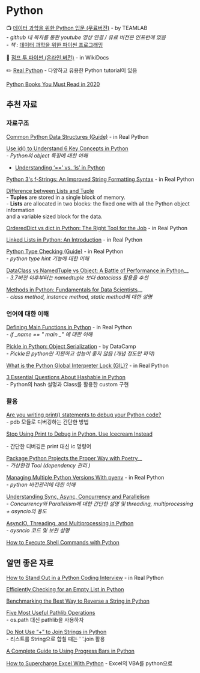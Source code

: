 # Python

📺 [데이터 과학을 위한 Python 입문 (무료버전)](https://github.com/TeamLab/introduction\_to\_python\_TEAMLAB\_MOOC) - by TEAMLAB\
&#x20; \-  _github 내 목차를 통한 youtube 영상 연결 / 유료 버전은 인프런에 있음_\
&#x20; _-  책 :_ [데이터 과학을 위한 파이썬 프로그래밍](https://www.aladin.co.kr/shop/wproduct.aspx?ItemId=177235013)

📘 [점프 투 파이썬 (온라인 버전)](https://wikidocs.net/book/1) - in WikiDocs

✏️ [Real Python](https://realpython.com) - 다양하고 유용한 Python tutorial이 있음

[Python Books You Must Read in 2020](https://towardsdatascience.com/python-books-you-must-read-in-2020-a0fc33798bb)

## 추천 자료

### 자료구조

[Common Python Data Structures (Guide)](https://realpython.com/python-data-structures/#collectionsordereddict-remember-the-insertion-order-of-keys) - in Real Python

[Use id() to Understand 6 Key Concepts in Python](https://medium.com/better-programming/use-id-to-understand-6-key-concepts-in-python-73e0bbd461ec)\
&#x20; \-  _Python의 object 특징에 대한 이해_

* [Understanding ‘==’ vs. ‘is’ in Python](https://medium.com/better-programming/understanding-vs-is-in-python-2f8f7ae1dd23)

[Python 3's f-Strings: An Improved String Formatting Syntax](https://realpython.com/python-f-strings/) - in Real Python

[Difference between Lists and Tuple](https://codeburst.io/difference-between-lists-and-tuple-9153fc329cd)\
&#x20; \-  **Tuples** are stored in a single block of memory.\
&#x20; \-  **Lists** are allocated in two blocks: the fixed one with all the Python object information \
&#x20;    and a variable sized block for the data.

[OrderedDict vs dict in Python: The Right Tool for the Job](https://realpython.com/python-ordereddict/) - in Real Python

[Linked Lists in Python: An Introduction](https://realpython.com/linked-lists-python/#performance-comparison-lists-vs-linked-lists) - in Real Python

[Python Type Checking (Guide)](https://realpython.com/python-type-checking) - in Real Python\
&#x20; \-  _python type hint 기능에 대한 이해_

[DataClass vs NamedTuple vs Object: A Battle of Performance in Python](https://medium.com/@jacktator/dataclass-vs-namedtuple-vs-object-for-performance-optimization-in-python-691e234253b9)__\
&#x20; _-  3.7버전 이후부터는 namedtuple 보다 dataclass 활용을 추천_

[Methods in Python: Fundamentals for Data Scientists](https://towardsdatascience.com/methods-in-python-fundamentals-for-data-scientists-6a9393b2c2e7)__\
&#x20; _-  class method, instance method, static method에 대한 설명_&#x20;

### 언어에 대한 이해

[Defining Main Functions in Python](https://realpython.com/python-main-function/) - in Real Python\
&#x20; \-  _if  \_name  == " main \_" 에 대한 이해_

[Pickle in Python: Object Serialization](https://www.datacamp.com/community/tutorials/pickle-python-tutorial) - by DataCamp\
&#x20; \-  _Pickle은 python만 지원하고 성능이 좋지 않음 (개념 정도만 파악)_

[What is the Python Global Interpreter Lock (GIL)?](https://realpython.com/python-gil/) - in Real Python

[3 Essential Questions About Hashable in Python](https://medium.com/better-programming/3-essential-questions-about-hashable-in-python-33e981042bcb)\
&#x20; \-  Python의 hash 설명과 Class를 활용한 custom 구현&#x20;

### 활용

[Are you writing print() statements to debug your Python code?](https://medium.com/analytics-vidhya/are-you-writing-print-statements-to-debug-your-python-code-690e6ba098e9)\
&#x20; \-  pdb 모듈로 디버깅하는 간단한 방법&#x20;

[Stop Using Print to Debug in Python. Use Icecream Instead](https://towardsdatascience.com/stop-using-print-to-debug-in-python-use-icecream-instead-79e17b963fcc)

&#x20; \- 간단한 디버깅은 print 대신 ic 명령어

[Package Python Projects the Proper Way with Poetry](https://hackersandslackers.com/python-poetry-package-manager/)__\
&#x20; _-  가상환경 Tool (dependency 관리 )_

[Managing Multiple Python Versions With pyenv](https://realpython.com/intro-to-pyenv/) - in Real Python\
&#x20; \-  _python 버전관리에 대한 이해_

[Understanding Sync, Async, Concurrency and Parallelism](https://medium.com/swlh/understanding-sync-async-concurrency-and-parallelism-166686008fa4)\
&#x20; \-  _Concurrency와 Parallelism에 대한 간단한 설명 및 threading, multiprocessing + asyncio의 용도_

[AsyncIO, Threading, and Multiprocessing in Python](https://medium.com/analytics-vidhya/asyncio-threading-and-multiprocessing-in-python-4f5ff6ca75e8)\
&#x20; \-  _aysncio 코드 및 보완 설명_

[How to Execute Shell Commands with Python](https://janakiev.com/blog/python-shell-commands/)

## 알면 좋은 자료

[How to Stand Out in a Python Coding Interview](https://realpython.com/python-coding-interview-tips/) - in Real Python

[Efficiently Checking for an Empty List in Python ](https://medium.com/swlh/efficiently-checking-for-an-empty-list-in-python-76b76099fbd3)

[Benchmarking the Best Way to Reverse a String in Python](https://medium.com/better-programming/benchmarking-the-best-way-to-reverse-a-string-in-python-9c73d87b1b1a)

[Five Most Useful Pathlib Operations](https://medium.com/swlh/five-most-useful-pathlib-operations-77f9c96790b3)\
&#x20; \- os.path 대신 pathlib을 사용하자&#x20;

[Do Not Use “+” to Join Strings in Python](https://towardsdatascience.com/do-not-use-to-join-strings-in-python-f89908307273)\
&#x20; \-  리스트를 String으로 합칠 때는 ' '.join 활용

[A Complete Guide to Using Progress Bars in Python](https://towardsdatascience.com/a-complete-guide-to-using-progress-bars-in-python-aa7f4130cda8)

[How to Supercharge Excel With Python](https://towardsdatascience.com/how-to-supercharge-excel-with-python-726b0f8e22c2) - Excel의 VBA를 python으로
